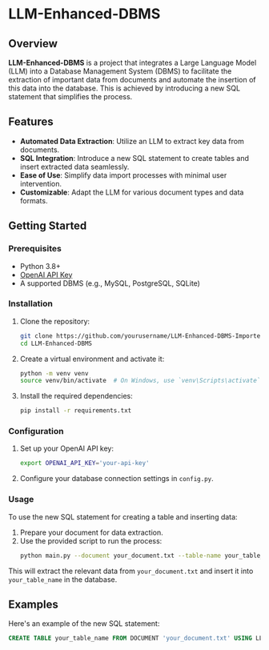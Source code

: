 # LLM-Enhanced-DBMS

## Overview

**LLM-Enhanced-DBMS** is a project that integrates a Large Language Model (LLM) into a Database Management System (DBMS) to facilitate the extraction of important data from documents and automate the insertion of this data into the database. This is achieved by introducing a new SQL statement that simplifies the process.

## Features

- **Automated Data Extraction**: Utilize an LLM to extract key data from documents.
- **SQL Integration**: Introduce a new SQL statement to create tables and insert extracted data seamlessly.
- **Ease of Use**: Simplify data import processes with minimal user intervention.
- **Customizable**: Adapt the LLM for various document types and data formats.

## Getting Started

### Prerequisites

- Python 3.8+
- [OpenAI API Key](https://beta.openai.com/signup/)
- A supported DBMS (e.g., MySQL, PostgreSQL, SQLite)

### Installation

1. Clone the repository:
    ```bash
    git clone https://github.com/yourusername/LLM-Enhanced-DBMS-Importer.git
    cd LLM-Enhanced-DBMS
    ```

2. Create a virtual environment and activate it:
    ```bash
    python -m venv venv
    source venv/bin/activate  # On Windows, use `venv\Scripts\activate`
    ```

3. Install the required dependencies:
    ```bash
    pip install -r requirements.txt
    ```

### Configuration

1. Set up your OpenAI API key:
    ```bash
    export OPENAI_API_KEY='your-api-key'
    ```

2. Configure your database connection settings in `config.py`.

### Usage

To use the new SQL statement for creating a table and inserting data:

1. Prepare your document for data extraction.
2. Use the provided script to run the process:
    ```bash
    python main.py --document your_document.txt --table-name your_table_name
    ```

This will extract the relevant data from `your_document.txt` and insert it into `your_table_name` in the database.

## Examples

Here's an example of the new SQL statement:

```sql
CREATE TABLE your_table_name FROM DOCUMENT 'your_document.txt' USING LLM;
